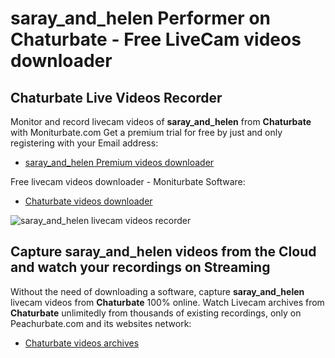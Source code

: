 # saray_and_helen Performer on Chaturbate - Free LiveCam videos downloader

## Chaturbate Live Videos Recorder

Monitor and record livecam videos of **saray_and_helen** from **Chaturbate** with Moniturbate.com
Get a premium trial for free by just and only registering with your Email address:
* [saray_and_helen Premium videos downloader](https://moniturbate.com/request-demo-licence-key.html)

Free livecam videos downloader - Moniturbate Software:
* [Chaturbate videos downloader](https://moniturbate.com/moniturbate-download-software.html)

![saray_and_helen livecam videos recorder](https://peachurnet.com/templates/moniturbate-software.png)


## Capture saray_and_helen videos from the Cloud and watch your recordings on Streaming

Without the need of downloading a software, capture **saray_and_helen** livecam videos from **Chaturbate** 100% online.
Watch Livecam archives from **Chaturbate** unlimitedly from thousands of existing recordings, only on Peachurbate.com and its websites network:
* [Chaturbate videos archives](https://peachurnet.com/)